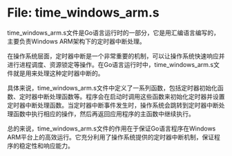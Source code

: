 # File: time_windows_arm.s

time_windows_arm.s文件是Go语言运行时的一部分，它是用汇编语言编写的，主要负责Windows ARM架构下的定时器中断处理。

在操作系统层面，定时器中断是一个非常重要的机制，可以让操作系统快速响应并进行进程调度、资源锁定等操作。在Go语言运行时中，time_windows_arm.s文件就是用来处理这种定时器中断的。

具体来说，time_windows_arm.s文件中定义了一系列函数，包括定时器初始化函数、定时器中断处理函数等。程序会在启动时调用这些函数来初始化定时器并设置定时器中断处理函数。当定时器中断事件发生时，操作系统会跳转到定时器中断处理函数中执行相应的操作，然后再返回应用程序的主函数中继续执行。

总的来说，time_windows_arm.s文件的作用在于保证Go语言程序在Windows ARM平台上的高效运行。它充分利用了操作系统提供的定时器中断机制，保证程序的稳定性和响应能力。

